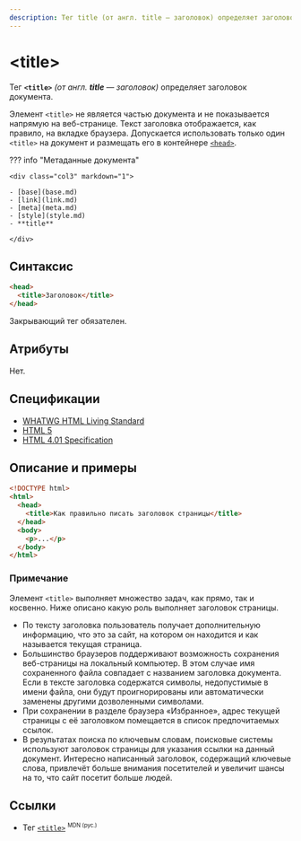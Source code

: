 ```yaml
---
description: Тег title (от англ. title — заголовок) определяет заголовок документа
---
```


# &lt;title&gt;

Тег **`<title>`** _(от англ. **title** — заголовок)_ определяет заголовок документа.

Элемент `<title>` не является частью документа и не показывается напрямую на веб-странице. Текст заголовка отображается, как правило, на вкладке браузера. Допускается использовать только один `<title>` на документ и размещать его в контейнере [`<head>`](head.md).

??? info "Метаданные документа"

    <div class="col3" markdown="1">

    - [base](base.md)
    - [link](link.md)
    - [meta](meta.md)
    - [style](style.md)
    - **title**

    </div>

## Синтаксис

```html
<head>
  <title>Заголовок</title>
</head>
```

Закрывающий тег обязателен.

## Атрибуты

Нет.

## Спецификации

- [WHATWG HTML Living Standard](https://html.spec.whatwg.org/multipage/semantics.html#the-title-element)
- [HTML 5](http://www.w3.org/TR/html5/document-metadata.html#the-title-element)
- [HTML 4.01 Specification](http://www.w3.org/TR/html401/struct/global.html#h-7.4.2)

## Описание и примеры

```html
<!DOCTYPE html>
<html>
  <head>
    <title>Как правильно писать заголовок страницы</title>
  </head>
  <body>
    <p>...</p>
  </body>
</html>
```

### Примечание

Элемент `<title>` выполняет множество задач, как прямо, так и косвенно. Ниже описано какую роль выполняет заголовок страницы.

- По тексту заголовка пользователь получает дополнительную информацию, что это за сайт, на котором он находится и как называется текущая страница.
- Большинство браузеров поддерживают возможность сохранения веб-страницы на локальный компьютер. В этом случае имя сохраненного файла совпадает с названием заголовка документа. Если в тексте заголовка содержатся символы, недопустимые в имени файла, они будут проигнорированы или автоматически заменены другими дозволенными символами.
- При сохранении в разделе браузера «Избранное», адрес текущей страницы с её заголовком помещается в список предпочитаемых ссылок.
- В результатах поиска по ключевым словам, поисковые системы используют заголовок страницы для указания ссылки на данный документ. Интересно написанный заголовок, содержащий ключевые слова, привлечёт больше внимания посетителей и увеличит шансы на то, что сайт посетит больше людей.

## Ссылки

- Тег [`<title>`](https://developer.mozilla.org/ru/docs/Web/HTML/Element/title) <sup><small>MDN (рус.)</small></sup>
